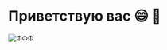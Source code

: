 # Приветствую вас :smile: :tada:
![ФФФ](https://github.com/Iulia1511/IULIA15111/assets/159126852/4e339b4b-855d-4b10-aac8-6c788b29e50b)
